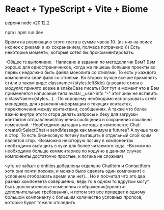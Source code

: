 # React + TypeScript + Vite + Biome

версия node v20.12.2

npm i
npm run dev

Время на реализацию этого теста в сумме часов 10.
(из них на поиск иконок с риками и их сохранением, полчаса потрачено )))
Есть некоторые моменты, которые хотел бы прокомментировать:

-Общее тз выполнено.
-Написано в задании по методолигии Бэм? Бэм хорошо для одностраничников, когда же пишешь большие проекты во первых недолжно быть файла монолита со стилями. То есть у каждого компонента свой файл со стилями. Во вторых лучше все же применять стили в таком виде:
classname={styles.leftSide} (в реакте стили в модулях принято всеже в snakeCase писать) Вот тут и момент что в Бэм применяется написание типа avatar\_\_user-info "-" этот знак не вставить в className={styles...}.
-По хорошему необходимо использовать стейт менеджер, для хранения информации о текущих контактах, переключения между контактами, сообщениях. А также что более важно внутри этого стора делать запросы к беку для загрузки контактов отправления/поучения сообщений и сохранения локально изменений.
-Необходимо вытащить методы в компоненте Chat: createOrSelectChat и sendMessage как минимум в futures? А лучше таки в стор. То есть бизнесовую логику вытащить в отдельный слой коим является стор.
-Возможно некоторую логику в компонентах необходимо вытащить в хуки для более читаемого кода.
-Возможно необходимо больше комментариев по коду(но в данном случае компоненты достаточно простые, и логика не сложная)

чуть не забыл: в entities добавлены отдельно ChatItem и ContactItem хотя они почти похожи, и можно было сделать один компонент( с условием отображать время или нет)... Но я посчитал что это два разных компонента совершенно, ведь то в одном то вдругом могут быть дополнительные изменения отображения(прилетят дополнительные требования), и потом это все приведет к одному большом компоненту с большим количество условных пропсов, которые будет тяжело отследить.
